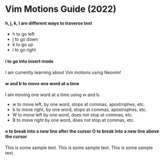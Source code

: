 # Vim Motions Guide (2022)

#### h, j, k, l are different ways to traverse text
- h to go left
- j to go down
- k to go up
- l to go right

#### i to go into insert mode
I am currently learning about Vim motions using Neovim!

#### w and b to move one word at a time
I am moving one word at a time using w and b.
- w to move left, by one word, stops at commas, apostrophes, etc.
- b to move right, by one word, stops at commas, apostrophes, etc.
- W to move left by one word, does not stop at commas, etc.
- B to move right by one word, does not stop at commas, etc.

#### o to break into a new line after the cursor O to break into a new line above the cursor
This is some sample text.
This is some sample text.
This is some sample text.

